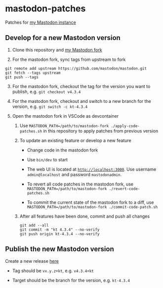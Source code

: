 # mastodon-patches

Patches for [my Mastodon instance](https://mastodon.ktachibana.party)

## Develop for a new Mastodon version

1. Clone this repository and [my Mastodon fork](https://github.com/sekai-soft/mastodon)

2. For the mastodon fork, sync tags from upstream to fork

```
git remote add upstream https://github.com/mastodon/mastodon.git
git fetch --tags upstream
git push --tags
```

3. For the mastodon fork, checkout the tag for the version you want to publish, e.g. `git checkout v4.3.4`

4. For the mastodon fork, checkout and switch to a new branch for the version, e.g. `git switch -c kt-4.3.4`

5. Open the mastodon fork in VSCode as devcontainer

    1. Use `MASTODON_PATH=/path/to/mastodon-fork ./apply-code-patches.sh` in this repository to apply patches from previous version

    2. To update an existing feature or develop a new feature

        * Change code in the mastodon fork

        * Use `bin/dev` to start

        * The web UI is located at [`http://localhost:3000`](http://localhost:3000). Use username `admin@localhost` and password `mastodonadmin`.

        * To revert all code patches in the mastodon fork, use `MASTODON_PATH=/path/to/mastodon-fork ./revert-code-patches.sh`

        * To commit the current state of the mastodon fork to a diff, use `MASTODON_PATH=/path/to/mastodon-fork ./commit-code-patch.sh`

    3. After all features have been done, commit and push all changes

        ```
        git add --all
        git commit -m "kt 4.3.4" --no-verify
        git push origin kt-4.3.4 --no-verify
        ```

## Publish the new Mastodon version

Create a new release [here](https://github.com/sekai-soft/mastodon/releases/new)

* Tag should be `vx.y.z+kt`, e.g. `v4.3.4+kt`

* Target should be the branch for the version, e.g. `kt-4.3.4`
